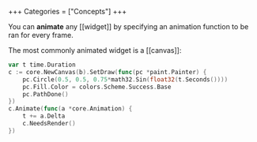 +++
Categories = ["Concepts"]
+++

You can **animate** any [[widget]] by specifying an animation function to be ran for every frame.

The most commonly animated widget is a [[canvas]]:

```Go
var t time.Duration
c := core.NewCanvas(b).SetDraw(func(pc *paint.Painter) {
    pc.Circle(0.5, 0.5, 0.75*math32.Sin(float32(t.Seconds())))
    pc.Fill.Color = colors.Scheme.Success.Base
    pc.PathDone()
})
c.Animate(func(a *core.Animation) {
    t += a.Delta
    c.NeedsRender()
})
```
